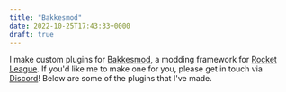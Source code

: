 ```yaml
---
title: "Bakkesmod"
date: 2022-10-25T17:43:33+0000
draft: true
---
```

I make custom plugins for [Bakkesmod](https://bakkesmod.com), a modding framework
for [Rocket League](https://rocketleague.com). If you'd like me to make one for you,
please get in touch via [Discord](/discord)! Below are some of the plugins that I've made.
